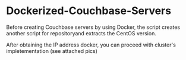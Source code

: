 # Dockerized-Couchbase-Servers

Before creating Couchbase servers by using Docker, 
the script creates another script for repositoryand extracts the CentOS version.

After obtaining the IP address docker, you can proceed with cluster's impletementation (see attached pics)
